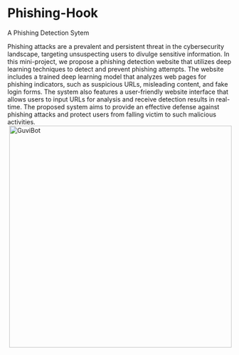# Phishing-Hook
A Phishing Detection Sytem

Phishing attacks are a prevalent and persistent threat in the cybersecurity landscape, targeting unsuspecting users to divulge sensitive information. In this mini-project, we propose a phishing detection website that utilizes deep learning techniques to detect and prevent phishing attempts. The website includes a trained deep learning model that analyzes web pages for phishing indicators, such as suspicious URLs, misleading content, and fake login forms. The system also features a user-friendly website interface that allows users to input URLs for analysis and receive detection results in real-time. The proposed system aims to provide an effective defense against phishing attacks and protect users from falling victim to such malicious activities.
<img align="right" width="500" height="500" title="GuviBot" src="https://github.com/tanmaysharma015/Phishing-Hook/blob/main/phishing-hook-icon.jpg"/>
